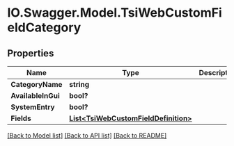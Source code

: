 # IO.Swagger.Model.TsiWebCustomFieldCategory
## Properties

Name | Type | Description | Notes
------------ | ------------- | ------------- | -------------
**CategoryName** | **string** |  | [optional] 
**AvailableInGui** | **bool?** |  | [optional] 
**SystemEntry** | **bool?** |  | [optional] 
**Fields** | [**List&lt;TsiWebCustomFieldDefinition&gt;**](TsiWebCustomFieldDefinition.md) |  | [optional] 

[[Back to Model list]](../README.md#documentation-for-models) [[Back to API list]](../README.md#documentation-for-api-endpoints) [[Back to README]](../README.md)

